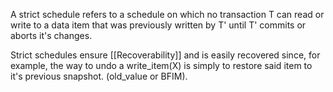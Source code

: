 A strict schedule refers to a schedule on which no transaction T can read or write to a data item that was previously written by T' until T' commits or aborts it's changes.

Strict schedules ensure [[Recoverability]] and is easily recovered since, for example, the way to undo a write_item(X) is simply to restore said item to it's previous snapshot. (old_value or BFIM).